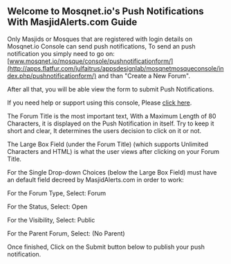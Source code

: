 ## Welcome to Mosqnet.io's Push Notifications With MasjidAlerts.com Guide

Only Masjids or Mosques that are registered with login details on Mosqnet.io Console can send push notifications, To send an push notification you simply need to go on: [www.mosqnet.io/mosque/console/pushnotificationform/](http://apps.flatfur.com/julfaitrus/appsdesignlab/mosqnetmosqueconsole/index.php/pushnotificationform/) and than "Create a New Forum".

After all that, you will be able view the form to submit Push Notifications.

If you need help or support using this console, Please [click here](http://appsdesignlab.com/mosqueconsole/).

The Forum Title is the most important text, With a Maximum Length of 80 Characters, it is displayed on the Push Notification in itself. Try to keep it short and clear, It determines the users decision to click on it or not.

The Large Box Field (under the Forum Title) (which supports Unlimited Characters and HTML) is what the user views after clicking on your Forum Title.

For the Single Drop-down Choices (below the Large Box Field) must have an default field decreed by MasjidAlerts.com in order to work:

For the Forum Type, Select: Forum

For the Status, Select: Open

For the Visibility, Select: Public

For the Parent Forum, Select: (No Parent)

Once finished, Click on the Submit button below to publish your push notification.
